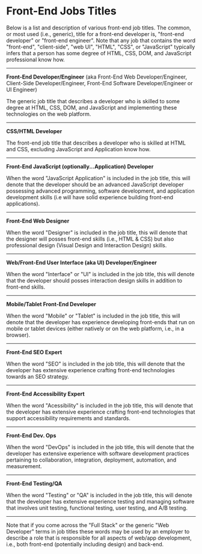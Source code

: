 # Front-End Jobs Titles

Below is a list and description of various front-end job titles. The common, or most used (i.e., generic), title for a front-end developer is, "front-end developer" or "front-end engineer". Note that any job that contains the word "front-end", "client-side", "web UI", "HTML", "CSS", or "JavaScript" typically infers that a person has some degree of HTML, CSS, DOM, and JavaScript professional know how.

***

**Front-End Developer/Engineer** (aka Front-End Web Developer/Engineer, Client-Side Developer/Engineer, Front-End Software Developer/Engineer or UI Engineer)

The generic job title that describes a developer who is skilled to some degree at HTML, CSS, DOM, and JavaScript and implementing these technologies on the web platform.

***

**CSS/HTML Developer**

The front-end job title that describes a developer who is skilled at HTML and CSS, excluding JavaScript and Application know how.

***

**Front-End JavaScript (optionally...Application) Developer**

When the word "JavaScript Application" is included in the job title, this will denote that the developer should be an advanced JavaScript developer possessing advanced programming, software development, and application development skills (i.e will have solid experience building front-end applications).

***

**Front-End Web Designer**

When the word "Designer" is included in the job title, this will denote that the designer will posses front-end skills (i.e., HTML & CSS) but also professional design (Visual Design and Interaction Design) skills.

***

**Web/Front-End User Interface (aka UI) Developer/Engineer**

When the word "Interface" or "UI" is included in the job title, this will denote that the developer should posses interaction design skills in addition to front-end skills.

***

**Mobile/Tablet Front-End Developer**

When the word "Mobile" or "Tablet" is included in the job title, this will denote that the developer has experience developing front-ends that run on mobile or tablet devices (either natively or on the web platform, i.e., in a browser).

***

**Front-End SEO Expert**

When the word "SEO" is included in the job title, this will denote that the developer has extensive experience crafting front-end technologies towards an SEO strategy.

***

**Front-End Accessibility Expert**

When the word "Acessibility" is included in the job title, this will denote that the developer has extensive experience crafting front-end technologies that support accessibility requirements and standards.

***

**Front-End Dev. Ops**

When the word "DevOps" is included in the job title, this will denote that the developer has extensive experience with software development practices pertaining to collaboration, integration, deployment, automation, and measurement.

***

**Front-End Testing/QA**

When the word "Testing" or "QA" is included in the job title, this will denote that the developer has extensive experience testing and managing software that involves unit testing, functional testing, user testing, and A/B testing.

***

Note that if you come across the "Full Stack" or the generic "Web Developer" terms in job titles these words may be used by an employer to describe a role that is responsible for all aspects of web/app development, i.e., both front-end (potentially including design) and back-end.

